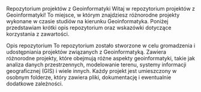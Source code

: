 Repozytorium projektów z Geoinformatyki
Witaj w repozytorium projektów z Geoinformatyki! To miejsce, w którym znajdziesz różnorodne projekty wykonane w czasie studiów na kierunku Geoinformatyka. Poniżej przedstawiam krótki opis repozytorium oraz wskazówki dotyczące korzystania z zawartości.

Opis repozytorium
To repozytorium zostało stworzone w celu gromadzenia i udostępniania projektów związanych z Geoinformatyką. Zawiera różnorodne projekty, które obejmują różne aspekty geoinformatyki, takie jak analiza danych przestrzennych, modelowanie terenu, systemy informacji geograficznej (GIS) i wiele innych. Każdy projekt jest umieszczony w osobnym folderze, który zawiera pliki, dokumentację i ewentualnie dodatkowe zależności.
